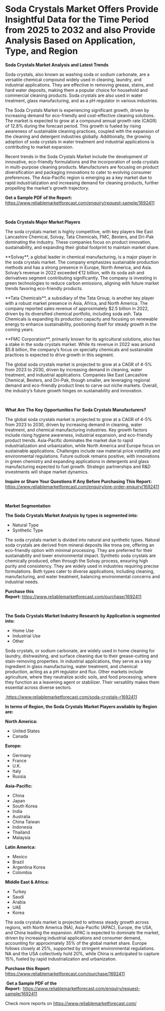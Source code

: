 <p><h1>Soda Crystals Market Offers Provide Insightful Data for the Time Period from 2025 to 2032 and also Provide Analysis Based on Application, Type, and Region</h1></p><p><strong>Soda Crystals Market Analysis and Latest Trends</strong></p>
<p><p>Soda crystals, also known as washing soda or sodium carbonate, are a versatile chemical compound widely used in cleaning, laundry, and industrial applications. They are effective in removing grease, stains, and hard water deposits, making them a popular choice for household and commercial cleaning products. Soda crystals are also used in water treatment, glass manufacturing, and as a pH regulator in various industries.</p><p>The Soda Crystals Market is experiencing significant growth, driven by increasing demand for eco-friendly and cost-effective cleaning solutions. The market is expected to grow at a compound annual growth rate (CAGR) of 12.8% during the forecast period. This growth is fueled by rising awareness of sustainable cleaning practices, coupled with the expansion of the cleaning and detergent industries globally. Additionally, the growing adoption of soda crystals in water treatment and industrial applications is contributing to market expansion.</p><p>Recent trends in the Soda Crystals Market include the development of innovative, eco-friendly formulations and the incorporation of soda crystals in multi-purpose cleaning products. Manufacturers are focusing on product diversification and packaging innovations to cater to evolving consumer preferences. The Asia-Pacific region is emerging as a key market due to rapid industrialization and increasing demand for cleaning products, further propelling the market's growth trajectory.</p></p>
<p><strong>Get a Sample PDF of the Report:&nbsp;</strong> <a href="https://www.reliablemarketforecast.com/enquiry/request-sample/1692411?utm_campaign=1130&utm_medium=2&utm_source=Github&utm_content=ia&utm_term=25012025&utm_id=soda-crystals">https://www.reliablemarketforecast.com/enquiry/request-sample/1692411</a></p>
<p>&nbsp;</p>
<p><strong>Soda Crystals Major Market Players</strong></p>
<p><p>The soda crystals market is highly competitive, with key players like East Lancashire Chemical, Solvay, Tata Chemicals, FMC, Bexters, and Dri-Pak dominating the industry. These companies focus on product innovation, sustainability, and expanding their global footprint to maintain market share.</p><p>**Solvay**, a global leader in chemical manufacturing, is a major player in the soda crystals market. The company emphasizes sustainable production methods and has a strong presence in Europe, North America, and Asia. Solvay’s revenue in 2022 exceeded €12 billion, with its soda ash and derivatives segment contributing significantly. The company is investing in green technologies to reduce carbon emissions, aligning with future market trends favoring eco-friendly products.</p><p>**Tata Chemicals**, a subsidiary of the Tata Group, is another key player with a robust market presence in Asia, Africa, and North America. The company reported sales revenue of approximately $2.5 billion in 2022, driven by its diversified chemical portfolio, including soda ash. Tata Chemicals is expanding its production capacity and focusing on renewable energy to enhance sustainability, positioning itself for steady growth in the coming years.</p><p>**FMC Corporation**, primarily known for its agricultural solutions, also has a stake in the soda crystals market. While its revenue in 2022 was around $5.8 billion, the company’s focus on specialty chemicals and sustainable practices is expected to drive growth in this segment.</p><p>The global soda crystals market is projected to grow at a CAGR of 4-5% from 2023 to 2030, driven by increasing demand in cleaning, water treatment, and industrial applications. Companies like East Lancashire Chemical, Bexters, and Dri-Pak, though smaller, are leveraging regional demand and eco-friendly product lines to carve out niche markets. Overall, the industry’s future growth hinges on sustainability and innovation.</p></p>
<p>&nbsp;</p>
<p><strong>What Are The Key Opportunities For Soda Crystals Manufacturers?</strong></p>
<p><p>The global soda crystals market is projected to grow at a CAGR of 4-5% from 2023 to 2030, driven by increasing demand in cleaning, water treatment, and chemical manufacturing industries. Key growth factors include rising hygiene awareness, industrial expansion, and eco-friendly product trends. Asia-Pacific dominates the market due to rapid industrialization and urbanization, while North America and Europe focus on sustainable applications. Challenges include raw material price volatility and environmental regulations. Future outlook remains positive, with innovations in green chemistry and expanding applications in detergents and glass manufacturing expected to fuel growth. Strategic partnerships and R&D investments will shape market dynamics.</p></p>
<p><strong>Inquire or Share Your Questions If Any Before Purchasing This Report:</strong> <a href="https://www.reliablemarketforecast.com/enquiry/pre-order-enquiry/1692411?utm_campaign=1130&utm_medium=2&utm_source=Github&utm_content=ia&utm_term=25012025&utm_id=soda-crystals">https://www.reliablemarketforecast.com/enquiry/pre-order-enquiry/1692411</a></p>
<p>&nbsp;</p>
<p><strong>Market Segmentation</strong></p>
<p><strong>The Soda Crystals Market Analysis by types is segmented into:</strong></p>
<p><ul><li>Natural Type</li><li>Synthetic Type</li></ul></p>
<p><p>The soda crystals market is divided into natural and synthetic types. Natural soda crystals are derived from mineral deposits like trona ore, offering an eco-friendly option with minimal processing. They are preferred for their sustainability and lower environmental impact. Synthetic soda crystals are chemically produced, often through the Solvay process, ensuring high purity and consistency. They are widely used in industries requiring precise formulations. Both types cater to diverse applications, including cleaning, manufacturing, and water treatment, balancing environmental concerns and industrial needs.</p></p>
<p><strong>Purchase this Report:&nbsp;</strong><a href="https://www.reliablemarketforecast.com/purchase/1692411?utm_campaign=1130&utm_medium=2&utm_source=Github&utm_content=ia&utm_term=25012025&utm_id=soda-crystals">https://www.reliablemarketforecast.com/purchase/1692411</a></p>
<p>&nbsp;</p>
<p><strong>The Soda Crystals Market Industry Research by Application is segmented into:</strong></p>
<p><ul><li>Home Use</li><li>Industrial Use</li><li>Other</li></ul></p>
<p><p>Soda crystals, or sodium carbonate, are widely used in home cleaning for laundry, dishwashing, and surface cleaning due to their grease-cutting and stain-removing properties. In industrial applications, they serve as a key ingredient in glass manufacturing, water treatment, and chemical production, acting as a pH regulator and flux. Other markets include agriculture, where they neutralize acidic soils, and food processing, where they function as a leavening agent or stabilizer. Their versatility makes them essential across diverse sectors.</p></p>
<p><a href="https://www.reliablemarketforecast.com/soda-crystals-r1692411?utm_campaign=1130&utm_medium=2&utm_source=Github&utm_content=ia&utm_term=25012025&utm_id=soda-crystals">&nbsp;https://www.reliablemarketforecast.com/soda-crystals-r1692411</a></p>
<p><strong>In terms of Region, the Soda Crystals Market Players available by Region are:</strong></p>
<p>
    <p> <strong> North America: </strong>
        <ul>
            <li>United States</li>
            <li>Canada</li>
        </ul>
        </p> 
    <p> <strong> Europe: </strong>
        <ul>
            <li>Germany</li>
            <li>France</li>
            <li>U.K.</li>
            <li>Italy</li>
            <li>Russia</li>
        </ul>
        </p> 
    <p> <strong> Asia-Pacific: </strong>
        <ul>
            <li>China</li>
            <li>Japan</li>
            <li>South Korea</li>
            <li>India</li>
            <li>Australia</li>
            <li>China Taiwan</li>
            <li>Indonesia</li>
            <li>Thailand</li>
            <li>Malaysia</li>
        </ul>
        </p> 
    <p> <strong> Latin America: </strong>
        <ul>
            <li>Mexico</li>
            <li>Brazil</li>
            <li>Argentina Korea</li>
            <li>Colombia</li>
        </ul>
        </p> 
    <p> <strong> Middle East & Africa: </strong>
        <ul>
            <li>Turkey</li>
            <li>Saudi</li>
            <li>Arabia</li>
            <li>UAE</li>
            <li>Korea</li>
        </ul>
    </p>
    </p>
<p><p>The soda crystals market is projected to witness steady growth across regions, with North America (NA), Asia-Pacific (APAC), Europe, the USA, and China leading the expansion. APAC is expected to dominate the market, driven by increasing industrial applications and consumer demand, accounting for approximately 35% of the global market share. Europe follows closely at 25%, supported by stringent environmental regulations. NA and the USA collectively hold 20%, while China is anticipated to capture 15%, fueled by rapid industrialization and urbanization.</p></p>
<p><strong>Purchase this Report: </strong><a href="https://www.reliablemarketforecast.com/purchase/1692411?utm_campaign=1130&utm_medium=2&utm_source=Github&utm_content=ia&utm_term=25012025&utm_id=soda-crystals">https://www.reliablemarketforecast.com/purchase/1692411</a></p>
<p>&nbsp;<strong>Get a Sample PDF of the Report:&nbsp;&nbsp;</strong><a href="https://www.reliablemarketforecast.com/enquiry/request-sample/1692411?utm_campaign=1130&utm_medium=2&utm_source=Github&utm_content=ia&utm_term=25012025&utm_id=soda-crystals">https://www.reliablemarketforecast.com/enquiry/request-sample/1692411</a></p>
<p><strong></strong></p>
<p>Check more reports on <a href="https://www.reliablemarketforecast.com/?utm_campaign=1130&utm_medium=2&utm_source=Github&utm_content=ia&utm_term=25012025&utm_id=soda-crystals">https://www.reliablemarketforecast.com/</a></p>